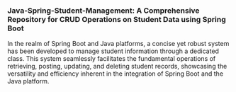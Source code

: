 ### Java-Spring-Student-Management: A Comprehensive Repository for CRUD Operations on Student Data using Spring Boot

In the realm of Spring Boot and Java platforms, a concise yet robust system has been developed to manage student information through a dedicated class.
 This system seamlessly facilitates the fundamental operations of retrieving, posting, updating, and deleting student records, showcasing the versatility and efficiency inherent in the integration of Spring Boot and the Java platform.
